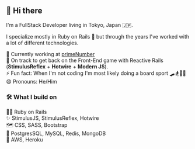 ## 👋 Hi there 

I'm a FullStack Developer living in Tokyo, Japan 🇯🇵. 

I specialize mostly in Ruby on Rails 💎 but through the years I've worked with a lot of different technologies.

🔭 Currently working at [primeNumber](https://primenumber.com/)
<br>🌱 On track to get back on the Front-End game with Reactive Rails (**StimulusReflex** + **Hotwire** + **Modern JS**).
<br>⚡ Fun fact: When I'm not coding I'm most likely doing a board sport 🛹🏂🏄‍♂️
<br>😄 Pronouns: He/Him

### 🛠 What I build on
👨‍💻 Ruby on Rails
<br>✨ StimulusJS, StimulusReflex, Hotwire
<br>🗺 CSS, SASS, Bootstrap
<br>🧠 PostgresSQL, MySQL, Redis, MongoDB
<br>🤖 AWS, Heroku


